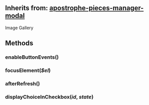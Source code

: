## Inherits from: [apostrophe-pieces-manager-modal](../apostrophe-pieces/browser-apostrophe-pieces-manager-modal.md)
Image Gallery


## Methods
### enableButtonEvents()

### focusElement(*$el*)

### afterRefresh()

### displayChoiceInCheckbox(*id*, *state*)

